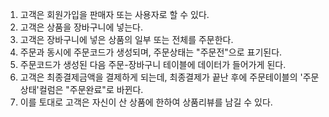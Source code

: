 1. 고객은 회원가입을 판매자 또는 사용자로 할 수 있다.
2. 고객은 상품을 장바구니에 넣는다.
3. 고객은 장바구니에 넣은 상품의 일부 또는 전체를 주문한다.
4. 주문과 동시에 주문코드가 생성되며, 주문상태는 "주문전"으로 표기된다.
5. 주문코드가 생성된 다음 주문-장바구니 테이블에 데이터가 들어가게 된다.
6. 고객은 최종결제금액을 결제하게 되는데, 최종결제가 끝난 후에 주문테이블의 '주문상태'컬럼은 "주문완료"로 바뀐다.
7. 이를 토대로 고객은 자신이 산 상품에 한하여 상품리뷰를 남길 수 있다.